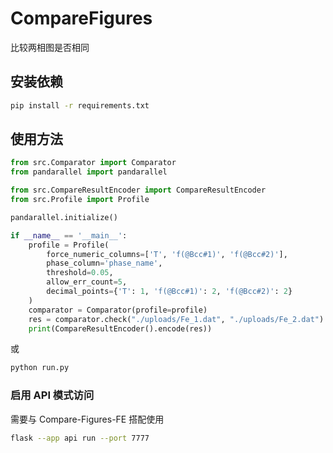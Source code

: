 # CompareFigures
比较两相图是否相同
## 安装依赖
```bash
pip install -r requirements.txt
```

## 使用方法

```python
from src.Comparator import Comparator
from pandarallel import pandarallel

from src.CompareResultEncoder import CompareResultEncoder
from src.Profile import Profile

pandarallel.initialize()

if __name__ == '__main__':
    profile = Profile(
        force_numeric_columns=['T', 'f(@Bcc#1)', 'f(@Bcc#2)'],
        phase_column='phase_name',
        threshold=0.05,
        allow_err_count=5,
        decimal_points={'T': 1, 'f(@Bcc#1)': 2, 'f(@Bcc#2)': 2}
    )
    comparator = Comparator(profile=profile)
    res = comparator.check("./uploads/Fe_1.dat", "./uploads/Fe_2.dat")
    print(CompareResultEncoder().encode(res))

```
或
```bash
python run.py
```
### 启用 API 模式访问
需要与 Compare-Figures-FE 搭配使用
```bash
flask --app api run --port 7777
```